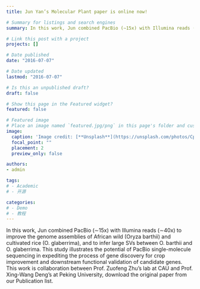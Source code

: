 ```yaml
---
title: Jun Yan’s Molecular Plant paper is online now!

# Summary for listings and search engines
summary: In this work, Jun combined PacBio (∼15x) with Illumina reads (∼40x) to improve the genome assemblies of African wild (Oryza barthii) and cultivated rice (O. glaberrima)...

# Link this post with a project
projects: []

# Date published
date: "2016-07-07"

# Date updated
lastmod: "2016-07-07"

# Is this an unpublished draft?
draft: false

# Show this page in the Featured widget?
featured: false

# Featured image
# Place an image named `featured.jpg/png` in this page's folder and customize its options here.
image:
  caption: 'Image credit: [**Unsplash**](https://unsplash.com/photos/CpkOjOcXdUY)'
  focal_point: ""
  placement: 2
  preview_only: false

authors:
- admin

tags:
# - Academic
# - 开源

categories:
# - Demo
# - 教程
---
```


In this work, Jun combined PacBio (∼15x) with Illumina reads (∼40x) to improve the genome assemblies of African wild (Oryza barthii) and cultivated rice (O. glaberrima), and to infer large SVs between O. barthii and O. glaberrima. This study illustrates the potential of PacBio single-molecule sequencing in expediting the process of gene discovery for crop improvement and downstream functional validation of candidate genes. This work is collaboration between Prof. Zuofeng Zhu’s lab at CAU and Prof. Xing-Wang Deng’s at Peking University, download the original paper from our Publication list.
